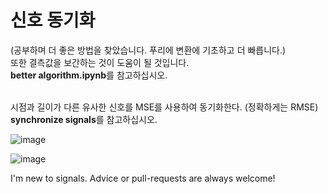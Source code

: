 # 신호 동기화
(공부하며 더 좋은 방법을 찾았습니다. 푸리에 변환에 기초하고 더 빠릅니다.) <br>
또한 결측값을 보간하는 것이 도움이 될 것입니다. <br>
<b>better algorithm.ipynb</b>를 참고하십시오.

<br>
시점과 길이가 다른 유사한 신호를 MSE를 사용하여 동기화한다. (정확하게는 RMSE)
<b>synchronize signals</b>를 참고하십시오.



![image](https://user-images.githubusercontent.com/80030558/128603819-31025590-d510-4d95-aa6f-e3460121e3b8.png)

![image](https://user-images.githubusercontent.com/80030558/128603808-4366fd5e-e252-475a-9e22-dc58d35e2c29.png)





I'm new to signals.
Advice or pull-requests are always welcome!
